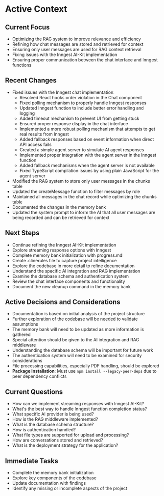 # Active Context

## Current Focus
- Optimizing the RAG system to improve relevance and efficiency
- Refining how chat messages are stored and retrieved for context
- Ensuring only user messages are used for RAG context retrieval
- Fixing issues with the Inngest AI-Kit implementation
- Ensuring proper communication between the chat interface and Inngest functions

## Recent Changes
- Fixed issues with the Inngest chat implementation:
  - Resolved React hooks order violation in the Chat component
  - Fixed polling mechanism to properly handle Inngest responses
  - Updated Inngest function to include better error handling and logging
  - Added timeout mechanism to prevent UI from getting stuck
  - Ensured proper response display in the chat interface
  - Implemented a more robust polling mechanism that attempts to get real results from Inngest
  - Added fallback responses based on event information when direct API access fails
  - Created a simple agent server to simulate AI agent responses
  - Implemented proper integration with the agent server in the Inngest function
  - Added fallback mechanisms when the agent server is not available
  - Fixed TypeScript compilation issues by using plain JavaScript for the agent server
- Modified the RAG system to store only user messages in the chunks table
- Updated the createMessage function to filter messages by role
- Maintained all messages in the chat record while optimizing the chunks table
- Documented the changes in the memory bank
- Updated the system prompt to inform the AI that all user messages are being recorded and can be retrieved for context

## Next Steps
- Continue refining the Inngest AI-Kit implementation
- Explore streaming response options with Inngest
- Complete memory bank initialization with progress.md
- Create .clinerules file to capture project intelligence
- Explore the codebase in more detail to refine documentation
- Understand the specific AI integration and RAG implementation
- Examine the database schema and authentication system
- Review the chat interface components and functionality
- Document the new cleanup command in the memory bank

## Active Decisions and Considerations
- Documentation is based on initial analysis of the project structure
- Further exploration of the codebase will be needed to validate assumptions
- The memory bank will need to be updated as more information is gathered
- Special attention should be given to the AI integration and RAG middleware
- Understanding the database schema will be important for future work
- The authentication system will need to be examined for security considerations
- File processing capabilities, especially PDF handling, should be explored
- **Package Installation**: Must use `npm install --legacy-peer-deps` due to peer dependency conflicts

## Current Questions
- How can we implement streaming responses with Inngest AI-Kit?
- What's the best way to handle Inngest function completion status?
- What specific AI provider is being used?
- How is the RAG middleware implemented?
- What is the database schema structure?
- How is authentication handled?
- What file types are supported for upload and processing?
- How are conversations stored and retrieved?
- What is the deployment strategy for the application?

## Immediate Tasks
- Complete the memory bank initialization
- Explore key components of the codebase
- Update documentation with findings
- Identify any missing or incomplete aspects of the project
